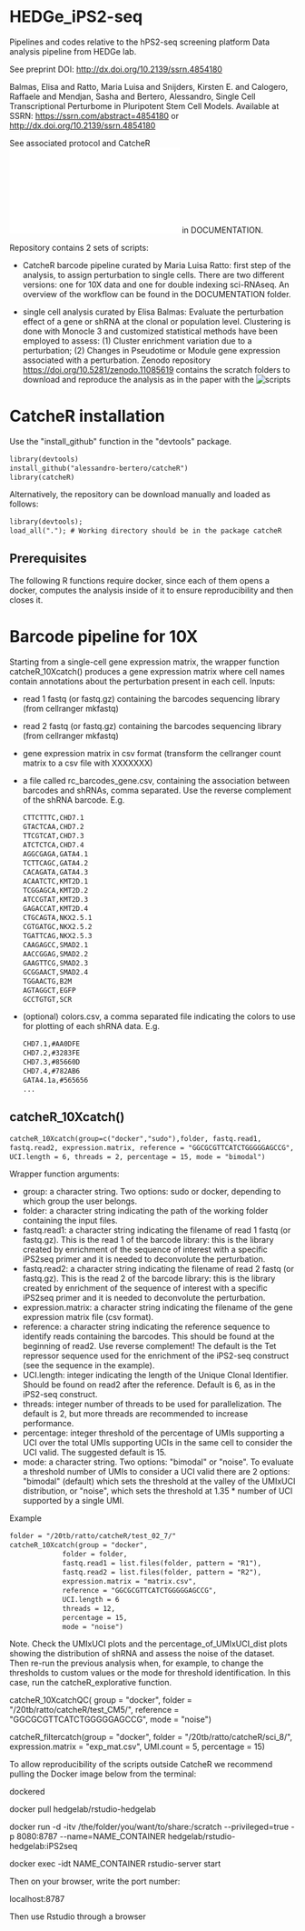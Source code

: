 # HEDGe_iPS2-seq
Pipelines and codes relative to the hPS2-seq screening platform
Data analysis pipeline from HEDGe lab. 

See preprint DOI: http://dx.doi.org/10.2139/ssrn.4854180

Balmas, Elisa and Ratto, Maria Luisa and Snijders, Kirsten E. and Calogero, Raffaele and Mendjan, Sasha and Bertero, Alessandro, Single Cell Transcriptional Perturbome in Pluripotent Stem Cell Models.
Available at SSRN: https://ssrn.com/abstract=4854180 or http://dx.doi.org/10.2139/ssrn.4854180

See associated protocol and CatcheR ![protocol](/DOCUMENTATION/catcheR.pdf) in DOCUMENTATION.

Repository contains 2 sets of scripts: 

- CatcheR barcode pipeline curated by Maria Luisa Ratto: first step of the analysis, to assign perturbation to single cells.
  There are two different versions: one for 10X data and one for double indexing sci-RNAseq. An overview of the workflow can be found in the DOCUMENTATION folder.
  
- single cell analysis curated by Elisa Balmas: Evaluate the perturbation effect of a gene or shRNA at the clonal or population level.
  Clustering is done with Monocle 3 and customized statistical methods have been employed to assess:
  (1) Cluster enrichment variation due to a perturbation; (2) Changes in Pseudotime or Module gene expression associated with a perturbation.
  Zenodo repository https://doi.org/10.5281/zenodo.11085619 contains the scratch folders to download and reproduce the analysis as in the paper with the ![scripts](
/single_cell_analysis)

# CatcheR installation
Use the "install_github" function in the "devtools" package.

    library(devtools) 
    install_github("alessandro-bertero/catcheR")
    library(catcheR)

Alternatively, the repository can be download manually and loaded as follows: 

    library(devtools);
    load_all("."); # Working directory should be in the package catcheR

## Prerequisites
The following R functions require docker, since each of them opens a docker, computes the analysis inside of it to ensure reproducibility and then closes it. 

# Barcode pipeline for 10X
Starting from a single-cell gene expression matrix, the wrapper function catcheR_10Xcatch() produces a gene expression matrix where cell names contain annotations about the perturbation present in each cell. 
Inputs:
- read 1 fastq (or fastq.gz) containing the barcodes sequencing library (from cellranger mkfastq)
- read 2 fastq (or fastq.gz) containing the barcodes sequencing library (from cellranger mkfastq)
- gene expression matrix in csv format (transform the cellranger count matrix to a csv file with XXXXXXX)
- a file called rc_barcodes_gene.csv, containing the association between barcodes and shRNAs, comma separated. Use the reverse complement of the shRNA barcode. E.g.
  
      CTTCTTTC,CHD7.1
      GTACTCAA,CHD7.2
      TTCGTCAT,CHD7.3
      ATCTCTCA,CHD7.4
      AGGCGAGA,GATA4.1
      TCTTCAGC,GATA4.2
      CACAGATA,GATA4.3
      ACAATCTC,KMT2D.1
      TCGGAGCA,KMT2D.2
      ATCCGTAT,KMT2D.3
      GAGACCAT,KMT2D.4
      CTGCAGTA,NKX2.5.1
      CGTGATGC,NKX2.5.2
      TGATTCAG,NKX2.5.3
      CAAGAGCC,SMAD2.1
      AACCGGAG,SMAD2.2
      GAAGTTCG,SMAD2.3
      GCGGAACT,SMAD2.4
      TGGAACTG,B2M
      AGTAGGCT,EGFP
      GCCTGTGT,SCR
- (optional) colors.csv, a comma separated file indicating the colors to use for plotting of each shRNA data. E.g.

      CHD7.1,#AA0DFE
      CHD7.2,#3283FE
      CHD7.3,#85660D
      CHD7.4,#782AB6
      GATA4.1a,#565656
      ...

## catcheR_10Xcatch()

    catcheR_10Xcatch(group=c("docker","sudo"),folder, fastq.read1, fastq.read2, expression.matrix, reference = "GGCGCGTTCATCTGGGGGAGCCG", UCI.length = 6, threads = 2, percentage = 15, mode = "bimodal")


Wrapper function arguments: 

  - group: a character string. Two options: sudo or docker, depending to which group the user belongs. 
  - folder: a character string indicating the path of the working folder containing the input files.
  - fastq.read1: a character string indicating the filename of read 1 fastq (or fastq.gz). This is the read 1 of the barcode library: this is the library created by enrichment of the sequence of interest with a specific iPS2seq primer and it is needed to deconvolute the perturbation. 
  - fastq.read2: a character string indicating the filename of read 2 fastq (or fastq.gz). This is the read 2 of the barcode library: this is the library created by enrichment of the sequence of interest with a specific iPS2seq primer and it is needed to deconvolute the perturbation. 
  - expression.matrix: a character string indicating the filename of the gene expression matrix file (csv format). 
  - reference: a character string indicating the reference sequence to identify reads containing the barcodes. This should be found at the beginning of read2. Use reverse complement! The default is the Tet repressor sequence used for the enrichment of the iPS2-seq construct (see the sequence in the example). 
  - UCI.length: integer indicating the length of the Unique Clonal Identifier. Should be found on read2 after the reference. Default is 6, as in the iPS2-seq construct.
  - threads: integer number of threads to be used for parallelization. The default is 2, but more threads are recommended to increase performance. 
  - percentage: integer threshold of the percentage of UMIs supporting a UCI over the total UMIs supporting UCIs in the same cell to consider the UCI valid. The suggested default is 15.
  - mode: a character string. Two options: "bimodal" or "noise". To evaluate a threshold number of UMIs to consider a UCI valid there are 2 options: "bimodal" (default) which sets the threshold at the valley of the UMIxUCI distribution, or "noise", which sets the threshold at 1.35 * number of UCI supported by a single UMI.

Example

    folder = "/20tb/ratto/catcheR/test_02_7/"
    catcheR_10Xcatch(group = "docker", 
                 folder = folder, 
                 fastq.read1 = list.files(folder, pattern = "R1"), 
                 fastq.read2 = list.files(folder, pattern = "R2"), 
                 expression.matrix = "matrix.csv", 
                 reference = "GGCGCGTTCATCTGGGGGAGCCG",
                 UCI.length = 6
                 threads = 12, 
                 percentage = 15,
                 mode = "noise")

Note. Check the UMIxUCI plots and the percentage_of_UMIxUCI_dist plots showing the distribution of shRNA and assess the noise of the dataset. Then re-run the previous analysis when, for example, to change the thresholds to custom values or the mode for threshold identification. In this case, run the catcheR_explorative function.

  catcheR_10XcatchQC(
                group = "docker", 
                folder = "/20tb/ratto/catcheR/test_CM5/", 
                reference = "GGCGCGTTCATCTGGGGGAGCCG", 
                mode = "noise")
                
  catcheR_filtercatch(group = "docker", 
                       folder = "/20tb/ratto/catcheR/sci_8/", 
                       expression.matrix = "exp_mat.csv", 
                       UMI.count = 5, 
                       percentage = 15)

To allow reproducibility of the scripts outside CatcheR we recommend pulling the Docker image below from the terminal:

dockered

docker pull hedgelab/rstudio-hedgelab

docker run -d -itv /the/folder/you/want/to/share:/scratch --privileged=true -p 8080:8787 --name=NAME_CONTAINER hedgelab/rstudio-hedgelab:iPS2seq

docker exec -idt NAME_CONTAINER rstudio-server start

Then on your browser, write the port number:

localhost:8787

Then use Rstudio through a browser

